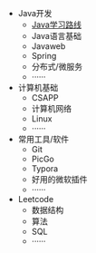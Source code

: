 <!-- _navbar.md -->

- Java开发
  - [Java学习路线](java/Java_study.md)
  - Java语言基础
  - Javaweb
  - Spring
  - 分布式/微服务
  - ······
- 计算机基础
  - CSAPP
  - 计算机网络
  - Linux
  - ······
- 常用工具/软件
  - Git
  - PicGo
  - Typora
  - 好用的微软插件
  - ······
- Leetcode
  - 数据结构
  - 算法
  - SQL
  - ······
